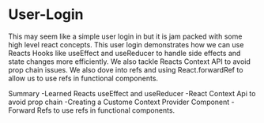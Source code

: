 # User-Login
This may seem like a simple user login in but it is jam packed with some high level react concepts. This user login demonstrates how we can use Reacts Hooks like useEffect and  useReducer to handle side effects and state changes more efficiently. We also tackle Reacts Context API to avoid prop chain issues. We also dove into refs and using 
React.forwardRef to allow us to use refs in functional components. 

Summary
-Learned Reacts useEffect and useReducer
-React Context Api to avoid prop chain
-Creating a Custome Context Provider Component
-Forward Refs to use refs in functional components.
